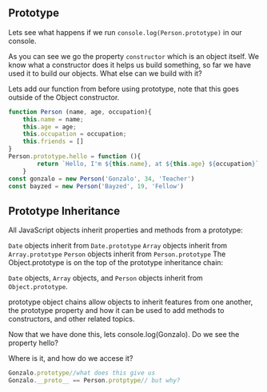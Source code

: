 ## Prototype 

Lets see what happens if we run `console.log(Person.prototype)` in our console. 

As you can see we go the property `constructor` which is an object itself. We know what a constructor does it helps us build something, so far we have used it to build our objects. What else can we build with it?

Lets add our function from before using prototype, note that this goes outside of the Object constructor. 

```js
function Person (name, age, occupation){
    this.name = name;
    this.age = age;
    this.occupation = occupation;
    this.friends = []
}
Person.prototype.hello = function (){
        return `Hello, I'm ${this.name}, at ${this.age} ${occupation}`
    }
const gonzalo = new Person('Gonzalo', 34, 'Teacher')
const bayzed = new Person('Bayzed', 19, 'Fellow')
```

## Prototype Inheritance
All JavaScript objects inherit properties and methods from a prototype:

`Date` objects inherit from `Date.prototype`
`Array` objects inherit from `Array.prototype`
`Person` objects inherit from `Person.prototype`
The Object.prototype is on the top of the prototype inheritance chain:

`Date` objects, `Array` objects, and `Person` objects inherit from `Object.prototype`.

prototype object chains allow objects to inherit features from one another, the prototype property and how it can be used to add methods to constructors, and other related topics.

Now that we have done this, lets console.log(Gonzalo). Do we see the property hello?

Where is it, and how do we accese it?


```js
Gonzalo.prototype//what does this give us
Gonzalo.__proto__ == Person.protptype// but why?
```